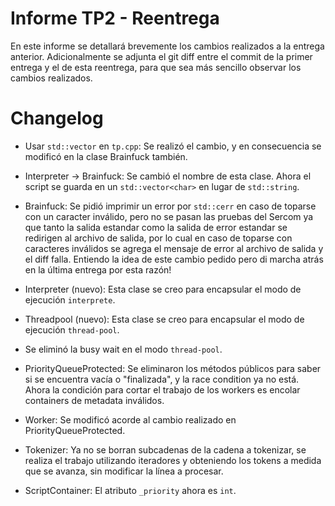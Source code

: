 # Informe TP2 - Reentrega

En este informe se detallará brevemente los cambios realizados a la entrega anterior. Adicionalmente se adjunta el git diff entre el commit de la primer entrega y el de esta reentrega, para que sea más sencillo observar los cambios realizados.

# Changelog

* Usar `std::vector` en `tp.cpp`: Se realizó el cambio, y en consecuencia se modificó en la clase Brainfuck también.

* Interpreter -> Brainfuck: Se cambió el nombre de esta clase. Ahora el script se guarda en un `std::vector<char>` en lugar de `std::string`.

* Brainfuck: Se pidió imprimir un error por `std::cerr` en caso de toparse con un caracter inválido, pero no se pasan las pruebas del Sercom ya que tanto la salida estandar como la salida de error estandar se redirigen al archivo de salida, por lo cual en caso de toparse con caracteres inválidos se agrega el mensaje de error al archivo de salida y el diff falla. Entiendo la idea de este cambio pedido pero di marcha atrás en la última entrega por esta razón!

* Interpreter (nuevo): Esta clase se creo para encapsular el modo de ejecución `interprete`.

* Threadpool (nuevo): Esta clase se creo para encapsular el modo de ejecución `thread-pool`.

* Se eliminó la busy wait en el modo `thread-pool`.

* PriorityQueueProtected: Se eliminaron los métodos públicos para saber si se encuentra vacía o "finalizada", y la race condition ya no está. Ahora la condición para cortar el trabajo de los workers es encolar containers de metadata inválidos.

* Worker: Se modificó acorde al cambio realizado en PriorityQueueProtected.

* Tokenizer: Ya no se borran subcadenas de la cadena a tokenizar, se realiza el trabajo utilizando iteradores y obteniendo los tokens a medida que se avanza, sin modificar la línea a procesar.

* ScriptContainer: El atributo `_priority` ahora es `int`.

